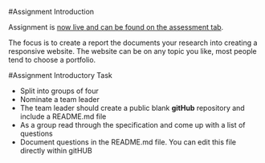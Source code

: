 #Assignment Introduction 


Assignment is [now live and can be found on the assessment tab](https://learn.solent.ac.uk/course/view.php?id=26268&section=1).



The focus is to create a report the documents your research into creating a responsive website. The website can be on any topic you like, most people tend to choose a portfolio. 



#Assignment Introductory Task 

- Split into groups of four 
- Nominate a team leader
- The team leader should create a public blank **gitHub** repository and include a README.md file 
- As a group read through the specification and come up with a list of questions 
- Document questions in the README.md file. You can edit this file directly within gitHUB




